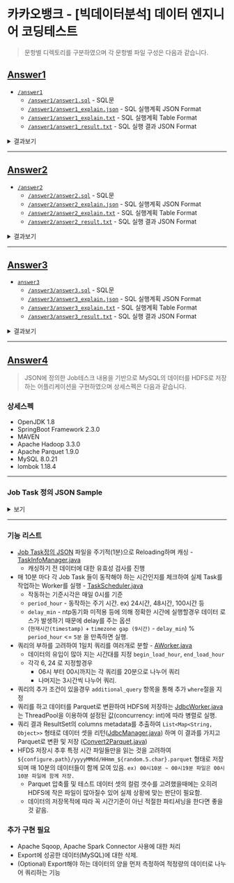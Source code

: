 # 카카오뱅크 - [빅데이터분석] 데이터 엔지니어 코딩테스트

> 문항별 디렉토리를 구분하였으며 각 문항별 파일 구성은 다음과 같습니다.

## [Answer1](https://github.com/nowonjh/k_a_k_a_o_bank_coding_test/tree/master/answer1)
* [`/answer1`](https://github.com/nowonjh/k_a_k_a_o_bank_coding_test/tree/master/answer1)
	* [`/answer1/answer1.sql`](https://github.com/nowonjh/k_a_k_a_o_bank_coding_test/blob/master/answer1/answer1.sql) - SQL문
	* [`/answer1/answer1_explain.json`](https://github.com/nowonjh/k_a_k_a_o_bank_coding_test/blob/master/answer1/answer1_explain.json) - SQL 실행계획 JSON Format
	* [`/answer1/answer1_explain.txt`](https://github.com/nowonjh/k_a_k_a_o_bank_coding_test/blob/master/answer1/answer1_explain.txt) - SQL 실행계획 Table Format
	* [`/answer1/answer1_result.txt`](https://github.com/nowonjh/k_a_k_a_o_bank_coding_test/blob/master/answer1/answer1_result.txt)  - SQL 실행 결과 JSON Format


<details><summary>결과보기</summary>

| 구분         | 월                     | 화                      | 수                     | 목                     | 금                     | 토                     | 일                  |
| ------ | ------ | ------ | ------ | ------ | ------ | ------ | ------ |
| Top1 메뉴    | 가이드 (9)             | 이체내역 (22)           | 세이프박스 (12)        | 이체내역 (5)           | 추천 (5)               | 모임통장 (10)          | 정기예금 (3)        |
| Top2 메뉴    | 세이프박스 (8)         | 추천 (20)               | 가이드 (10)            | 내카드 (4)             | 내정보 (4)             | 가이드 (7)             | 가이드 (2)          |
| Top3 메뉴    | 내신용정보 (6)         | 내카드 (19)             | 추천 (10)              | 추천 (4)               | 이체내역 (4)           | 내정보 (7)             | 내신용정보 (2)      |
| Top4 메뉴    | 내카드 (6)             | 세이프박스 (18)         | 정기예금 (9)           | 내신용정보 (3)         | 내카드 (3)             | 세이프박스 (6)         | 세이프박스 (2)      |
| Top5 메뉴    | 모임통장 (6)           | 가이드 (17)             | 내신용정보 (7)         | 세이프박스 (3)         | 모임통장 (3)           | 이체내역 (5)           | 이체내역 (2)        |
| Top6 메뉴    | 추천 (6)               | 내신용정보 (17)         | 이체내역 (7)           | 정기예금 (1)           | 세이프박스 (3)         | 추천 (5)               | 내정보 (1)          |
| Top7 메뉴    | 카드이용내역 (6)       | 정기예금 (17)           | 내정보 (4)             | 카드이용내역 (1)       | 내신용정보 (2)         | 카드이용내역 (5)       | 내카드 (1)          |
| Top8 메뉴    | 내정보 (5)             | 모임통장 (14)           | 내카드 (4)             | -                      | 가이드 (1)             | 내카드 (4)             | -                   |
| Top9 메뉴    | 이체내역 (5)           | 카드이용내역 (13)       | 모임통장 (4)           | -                      | 정기예금 (1)           | 내신용정보 (2)         | -                   |
| Top10 메뉴   | 정기예금 (5)           | 내정보 (11)             | 카드이용내역 (3)       | -                      | 카드이용내역 (1)       | 정기예금 (1)           | -                   |

</details>

---

## [Answer2](https://github.com/nowonjh/k_a_k_a_o_bank_coding_test/tree/master/answer2)
* [`/answer2`](https://github.com/nowonjh/k_a_k_a_o_bank_coding_test/tree/master/answer2)
	* [`/answer2/answer2.sql`](https://github.com/nowonjh/k_a_k_a_o_bank_coding_test/blob/master/answer2/answer2.sql) - SQL문
	* [`/answer2/answer2_explain.json`](https://github.com/nowonjh/k_a_k_a_o_bank_coding_test/blob/master/answer2/answer2_explain.json) - SQL 실행계획 JSON Format
	* [`/answer2/answer2_explain.txt`](https://github.com/nowonjh/k_a_k_a_o_bank_coding_test/blob/master/answer2/answer2_explain.txt) - SQL 실행계획 Table Format
	* [`/answer2/answer2_result.txt`](https://github.com/nowonjh/k_a_k_a_o_bank_coding_test/blob/master/answer2/answer2_result.txt)  - SQL 실행 결과 JSON Format

<details><summary>결과보기</summary>

| 메뉴명             | 이전 메뉴명        | 접근 건수     | 비율(%)   |
| ------ | ------ | -----: | -----: |
| 가이드             | 세이프박스         |            11 |     23.91 |
| 가이드             | 추천               |             9 |     19.56 |
| 가이드             | 정기예금           |             5 |     10.86 |
| 가이드             | 가이드             |             4 |      8.69 |
| 가이드             | 내정보             |             4 |      8.69 |
| 가이드             | 내신용정보         |             3 |      6.52 |
| 가이드             | 내카드             |             3 |      6.52 |
| 가이드             | 이체내역           |             3 |      6.52 |
| 가이드             | 모임통장           |             2 |      4.34 |
| 가이드             | 카드이용내역       |             2 |      4.34 |
| 내신용정보         | 세이프박스         |             7 |     17.94 |
| 내신용정보         | 내카드             |             6 |     15.38 |
| 내신용정보         | 추천               |             6 |     15.38 |
| 내신용정보         | 모임통장           |             5 |     12.82 |
| 내신용정보         | 가이드             |             4 |     10.25 |
| 내신용정보         | 내정보             |             4 |     10.25 |
| 내신용정보         | 이체내역           |             3 |      7.69 |
| 내신용정보         | 정기예금           |             3 |      7.69 |
| 내신용정보         | 내신용정보         |             1 |      2.56 |
| 내정보             | 세이프박스         |             7 |     21.87 |
| 내정보             | 추천               |             5 |     15.62 |
| 내정보             | 카드이용내역       |             5 |     15.62 |
| 내정보             | 내카드             |             3 |      9.37 |
| 내정보             | 모임통장           |             3 |      9.37 |
| 내정보             | 이체내역           |             3 |      9.37 |
| 내정보             | 가이드             |             2 |      6.25 |
| 내정보             | 내신용정보         |             2 |      6.25 |
| 내정보             | 정기예금           |             2 |      6.25 |
| 내카드             | 이체내역           |             8 |     19.51 |
| 내카드             | 정기예금           |             8 |     19.51 |
| 내카드             | 세이프박스         |             6 |     14.63 |
| 내카드             | 가이드             |             5 |     12.19 |
| 내카드             | 내정보             |             3 |      7.31 |
| 내카드             | 모임통장           |             3 |      7.31 |
| 내카드             | 내신용정보         |             2 |      4.87 |
| 내카드             | 내카드             |             2 |      4.87 |
| 내카드             | 추천               |             2 |      4.87 |
| 내카드             | 카드이용내역       |             2 |      4.87 |
| 모임통장           | 세이프박스         |             8 |     21.62 |
| 모임통장           | 이체내역           |             6 |     16.21 |
| 모임통장           | 정기예금           |             5 |     13.51 |
| 모임통장           | 카드이용내역       |             4 |     10.81 |
| 모임통장           | 가이드             |             3 |      8.10 |
| 모임통장           | 내카드             |             3 |      8.10 |
| 모임통장           | 추천               |             3 |      8.10 |
| 모임통장           | 내신용정보         |             2 |      5.40 |
| 모임통장           | 내정보             |             2 |      5.40 |
| 모임통장           | 모임통장           |             1 |      2.70 |
| 세이프박스         | 내카드             |            10 |     19.60 |
| 세이프박스         | 이체내역           |             8 |     15.68 |
| 세이프박스         | 내신용정보         |             7 |     13.72 |
| 세이프박스         | 카드이용내역       |             7 |     13.72 |
| 세이프박스         | 가이드             |             6 |     11.76 |
| 세이프박스         | 모임통장           |             5 |      9.80 |
| 세이프박스         | 내정보             |             3 |      5.88 |
| 세이프박스         | 정기예금           |             3 |      5.88 |
| 세이프박스         | 세이프박스         |             1 |      1.96 |
| 세이프박스         | 추천               |             1 |      1.96 |
| 이체내역           | 내신용정보         |            12 |     24.00 |
| 이체내역           | 내정보             |             8 |     16.00 |
| 이체내역           | 추천               |             8 |     16.00 |
| 이체내역           | 내카드             |             5 |     10.00 |
| 이체내역           | 가이드             |             4 |      8.00 |
| 이체내역           | 세이프박스         |             3 |      6.00 |
| 이체내역           | 이체내역           |             3 |      6.00 |
| 이체내역           | 정기예금           |             3 |      6.00 |
| 이체내역           | 카드이용내역       |             3 |      6.00 |
| 이체내역           | 모임통장           |             1 |      2.00 |
| 정기예금           | 추천               |             9 |     24.32 |
| 정기예금           | 가이드             |             8 |     21.62 |
| 정기예금           | 내신용정보         |             6 |     16.21 |
| 정기예금           | 모임통장           |             5 |     13.51 |
| 정기예금           | 내카드             |             3 |      8.10 |
| 정기예금           | 이체내역           |             2 |      5.40 |
| 정기예금           | 내정보             |             1 |      2.70 |
| 정기예금           | 세이프박스         |             1 |      2.70 |
| 정기예금           | 정기예금           |             1 |      2.70 |
| 정기예금           | 카드이용내역       |             1 |      2.70 |
| 추천               | 가이드             |             8 |     16.00 |
| 추천               | 이체내역           |             8 |     16.00 |
| 추천               | 세이프박스         |             7 |     14.00 |
| 추천               | 내카드             |             6 |     12.00 |
| 추천               | 모임통장           |             5 |     10.00 |
| 추천               | 내정보             |             4 |      8.00 |
| 추천               | 카드이용내역       |             4 |      8.00 |
| 추천               | 정기예금           |             3 |      6.00 |
| 추천               | 추천               |             3 |      6.00 |
| 추천               | 내신용정보         |             2 |      4.00 |
| 카드이용내역       | 모임통장           |             7 |     24.13 |
| 카드이용내역       | 이체내역           |             5 |     17.24 |
| 카드이용내역       | 정기예금           |             4 |     13.79 |
| 카드이용내역       | 추천               |             4 |     13.79 |
| 카드이용내역       | 내정보             |             3 |     10.34 |
| 카드이용내역       | 가이드             |             2 |      6.89 |
| 카드이용내역       | 내신용정보         |             2 |      6.89 |
| 카드이용내역       | 세이프박스         |             1 |      3.44 |
| 카드이용내역       | 카드이용내역       |             1 |      3.44 |

</details>

---

## [Answer3](https://github.com/nowonjh/k_a_k_a_o_bank_coding_test/tree/master/answer3)
* [`answer3`](https://github.com/nowonjh/k_a_k_a_o_bank_coding_test/tree/master/answer3)
	* [`/answer3/answer3.sql`](https://github.com/nowonjh/k_a_k_a_o_bank_coding_test/blob/master/answer3/answer3.sql) - SQL문
	* [`/answer3/answer3_explain.json`](https://github.com/nowonjh/k_a_k_a_o_bank_coding_test/blob/master/answer3/answer3_explain.json) - SQL 실행계획 JSON Format
	* [`/answer3/answer3_explain.txt`](https://github.com/nowonjh/k_a_k_a_o_bank_coding_test/blob/master/answer3/answer3_explain.txt) - SQL 실행계획 Table Format
	* [`/answer3/answer3_result.txt`](https://github.com/nowonjh/k_a_k_a_o_bank_coding_test/blob/master/answer3/answer3_result.txt)  - SQL 실행 결과 JSON Format

<details><summary>결과보기</summary>

| 사용자번호      | 성별   | 나이   | 지역명    | 이전지역명      | 이동통신사명       | 가입일    | 최빈메뉴     | 최근메뉴           |
| ----: | ----- | ----: | ----- | ----- | ----- | ----- | ----- | ----- |
| 001             | 여     | 17     | 포천      | 연천            | LG                 | 20190301  | 추천         | 카드이용내역       |
| 002             | 남     | 30     | 창원      | 김해            | 알뜰폰             | 20190311  | 정기예금     | 추천               |
| 003             | 여     | 45     | 천안      | 용인            | KT                 | 20190305  | 이체내역     | 이체내역           |
| 004             | 남     | 58     | 양주      | 서울            | -                  | 20190302  | 가이드       | 세이프박스         |

</details>

---

## [Answer4](https://github.com/nowonjh/k_a_k_a_o_bank_coding_test/tree/master/answer4)

> JSON에 정의한 Job테스크 내용을 기반으로 MySQL의 데이터를 HDFS로 저장 하는 어플리케이션을 구현하였으며 상세스펙은 다음과 같습니다.

### 상세스펙
* OpenJDK 1.8
* SpringBoot Framework 2.3.0
* MAVEN
* Apache Hadoop 3.3.0
* Apache Parquet 1.9.0
* MySQL 8.0.21
* lombok 1.18.4

---

### Job Task 정의 JSON Sample 

<details><summary>보기</summary>

```json
[
    {
        "name" : "menu_log_ETL_Job",
        "delay_min": 20,
        "period_hour": 24,
        "concurrency": 3,
        "delete": true,
        "connector": "jdbc",
        "source": {
            "type": "mysql",
            "url": "jdbc:mysql://localhost:3306/kakaobank?characterEncoding=UTF-8&serverTimezone=UTC",
            "driver_class_name": "com.mysql.cj.jdbc.Driver",
            "username": "root",
            "password": "<password>",
            "table_name": "menu_log",
            "time_field": "log_tktm",
            "time_format": "yyyyMMddHHmmss",
            "begin_load_hour": 6,
            "end_load_hour": 24,
            "additional_query": "menu_nm <> 'logout'"
        },
        "target": {
            "type": "hdfs",
            "url": "hdfs://localhost:11000",
            "format": "parquet",
            "path": "/data/menu_log"
        }
    }
    
]

```
### JSON 정의에 따른 Object 클래스
* [TaskInfoVO.java](https://github.com/nowonjh/k_a_k_a_o_bank_coding_test/blob/master/answer4/src/main/java/com/kakao/codingtest/taskinfo/vo/TaskInfoVO.java)
    * [SourceVO.java](https://github.com/nowonjh/k_a_k_a_o_bank_coding_test/blob/master/answer4/src/main/java/com/kakao/codingtest/taskinfo/vo/SourceVO.java)
    * [TargetVO.java](https://github.com/nowonjh/k_a_k_a_o_bank_coding_test/blob/master/answer4/src/main/java/com/kakao/codingtest/taskinfo/vo/TargetVO.java)

</details>

---
### 기능 리스트
* [Job Task정의 JSON](https://github.com/nowonjh/k_a_k_a_o_bank_coding_test/blob/master/answer4/conf/task_info.json) 파일을 주기적(1분)으로 Reloading하며 캐싱 -  [TaskInfoManager.java](https://github.com/nowonjh/k_a_k_a_o_bank_coding_test/blob/master/answer4/src/main/java/com/kakao/codingtest/taskinfo/TaskInfoManager.java)
    * 캐싱하기 전 데이터에 대한 유효성 검사를 진행
* 매 10분 마다 각 Job Task 들이 동작해야 하는 시간인지를 체크하여
실제 Task를 작업하는 Worker를 실행 - [TaskScheduler.java](https://github.com/nowonjh/k_a_k_a_o_bank_coding_test/blob/master/answer4/src/main/java/com/kakao/codingtest/scheduler/TaskScheduler.java)
    * 작동하는 기준시각은 매일 0시를 기준
    * `period_hour` - 동작하는 주기 시간. ex) 24시간, 48시간, 100시간 등
    * `delay_min` - ntp동기화 미적용 등에 의해 정확한 시간에 실행할경우 데이터 로스가 발생하기 때문에 delay를 주는 옵션 
    * (`현재시간(timestamp)` + `timezone gap (9시간)` - `delay_min`) %
    `period_hour` <= `5분` 을 만족하면 실행.
* 쿼리의 부하를 고려하여 1일치 쿼리를 여러개로 분할 -  [AWorker.java](https://github.com/nowonjh/k_a_k_a_o_bank_coding_test/blob/master/answer4/src/main/java/com/kakao/codingtest/taskinfo/TaskInfoManager.java)
    * 데이터의 유입이 많아 지는 시간대를 지정 `begin_load_hour`, `end_load_hour`
    * 각각 6, 24 로 지정할경우
       * 06시 부터 00시까지는 각 쿼리를 20분으로 나누어 쿼리
       * 나머지는 3시간씩 나누어 쿼리.
* 쿼리의 추가 조건이 있을경우 `additional_query` 항목을 통해 추가 `where`절을 지정
* 쿼리를 하고 데이터를 Parquet로 변환하여 HDFS에 저장하는 [JdbcWorker.java](https://github.com/nowonjh/k_a_k_a_o_bank_coding_test/blob/master/answer4/src/main/java/com/kakao/codingtest/worker/JDBCWorker.java)는 ThreadPool을 이용하여 설정된 값(concurrency: int)에 따라 병렬로 실행.
* 쿼리 결과 ResultSet의 columns metadata를 추출하여 `List<Map<String, Object>>` 형태로 데이터 셋을 리턴([JdbcManager.java](https://github.com/nowonjh/k_a_k_a_o_bank_coding_test/blob/master/answer4/src/main/java/com/kakao/codingtest/jdbc/JdbcManager.java)) 하며 이 결과를 가지고 Parquet로 변환 및 저장 ([Convert2Parquet.java](https://github.com/nowonjh/k_a_k_a_o_bank_coding_test/blob/master/answer4/src/main/java/com/kakao/codingtest/target/Convert2Parquet.java))
* HFDS 저장시 추후 특정 시간 파일들만을 읽는 것을 고려하여 `${configure.path}/yyyyMMdd/HHmm_${random.5.char}.parquet` 형태로 저장되며 매 10분의 데이터들이 함께 모여 있음. `ex) 00시10분 ~ 00시19분 파일은 00시10분 파일에 함께 저장.`
    * Parquet 압축률 및 테스트 데이터 셋의 컬럼 갯수를 고려했을때에는 오히려 HDFS에 작은 파일이 많아질수 있어 실제 상황에 맞는 판단이 필요함.
    * 데이터의 저장목적에 따라 꼭 시간기준이 아닌 적절한 파티셔닝을 한다면 좋을 것 같음.

### 추가 구현 필요
* Apache Sqoop, Apache Spark Connector 사용에 대한 처리
* Export에 성공한 데이터(MySQL)에 대한 삭제.
* (Optional) Export해야 하는 데이터의 양을 먼저 측정하여 적정량의 데이터로 나누어 쿼리하는 기능
